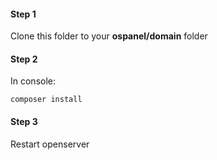 <h4>Step 1</h4>
<p>Clone this folder to your <strong>ospanel/domain</strong> folder<p/>
<h4>Step 2</h4>
<p>In console:</p>
<code>composer install</code>
<h4>Step 3</h4>
<p>Restart openserver</p>

